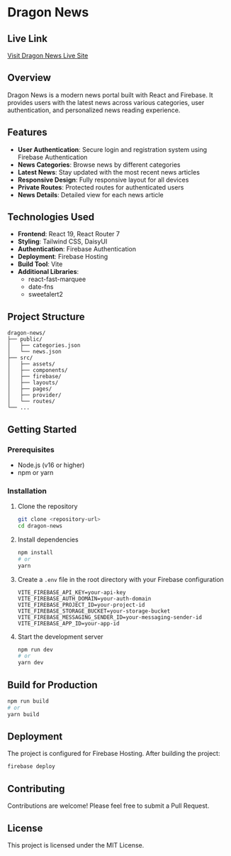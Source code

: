 # Dragon News

## Live Link
[Visit Dragon News Live Site](https://dragon-news-7fc7b.web.app/)

## Overview
Dragon News is a modern news portal built with React and Firebase. It provides users with the latest news across various categories, user authentication, and personalized news reading experience.

## Features
- **User Authentication**: Secure login and registration system using Firebase Authentication
- **News Categories**: Browse news by different categories
- **Latest News**: Stay updated with the most recent news articles
- **Responsive Design**: Fully responsive layout for all devices
- **Private Routes**: Protected routes for authenticated users
- **News Details**: Detailed view for each news article

## Technologies Used
- **Frontend**: React 19, React Router 7
- **Styling**: Tailwind CSS, DaisyUI
- **Authentication**: Firebase Authentication
- **Deployment**: Firebase Hosting
- **Build Tool**: Vite
- **Additional Libraries**:
  - react-fast-marquee
  - date-fns
  - sweetalert2

## Project Structure
```
dragon-news/
├── public/
│   ├── categories.json
│   └── news.json
├── src/
│   ├── assets/
│   ├── components/
│   ├── firebase/
│   ├── layouts/
│   ├── pages/
│   ├── provider/
│   └── routes/
└── ...
```

## Getting Started

### Prerequisites
- Node.js (v16 or higher)
- npm or yarn

### Installation
1. Clone the repository
   ```bash
   git clone <repository-url>
   cd dragon-news
   ```

2. Install dependencies
   ```bash
   npm install
   # or
   yarn
   ```

3. Create a `.env` file in the root directory with your Firebase configuration
   ```
   VITE_FIREBASE_API_KEY=your-api-key
   VITE_FIREBASE_AUTH_DOMAIN=your-auth-domain
   VITE_FIREBASE_PROJECT_ID=your-project-id
   VITE_FIREBASE_STORAGE_BUCKET=your-storage-bucket
   VITE_FIREBASE_MESSAGING_SENDER_ID=your-messaging-sender-id
   VITE_FIREBASE_APP_ID=your-app-id
   ```

4. Start the development server
   ```bash
   npm run dev
   # or
   yarn dev
   ```

## Build for Production
```bash
npm run build
# or
yarn build
```

## Deployment
The project is configured for Firebase Hosting. After building the project:

```bash
firebase deploy
```

## Contributing
Contributions are welcome! Please feel free to submit a Pull Request.

## License
This project is licensed under the MIT License.
